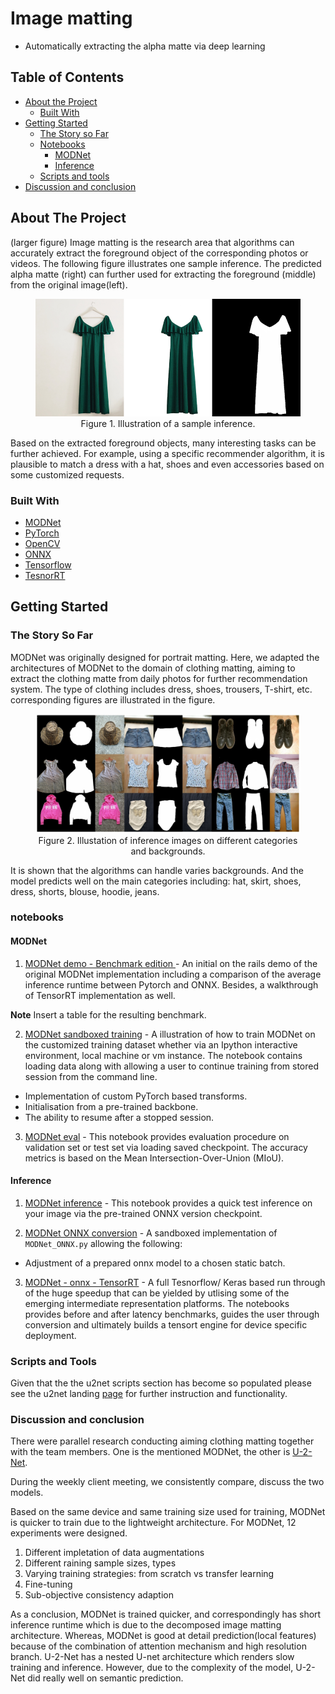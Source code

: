 # Image matting
* Automatically extracting the alpha matte via deep learning

<!-- TABLE OF CONTENTS -->
## Table of Contents

* [About the Project](#about-the-project)
  * [Built With](#built-with)
* [Getting Started](#getting-started)
  * [The Story so Far](#the-story-so-far)
  * [Notebooks](#notebooks)
    * [MODNet](#modnet)
    * [Inference](#inference)
  * [Scripts and tools](#scripts-and-tools)
* [Discussion and conclusion](#discussion-and-conclusion)

<!-- ABOUT THE PROJECT -->
## About The Project
(larger figure)
Image matting is the research area that algorithms can accurately extract the foreground object of the corresponding photos or videos. The following figure illustrates one sample inference. The predicted alpha matte (right) can further used for extracting the foreground (middle) from the original image(left).

<figure align="center">
  <img src="images/sample_inference.png">
  <figcaption>Figure 1. Illustration of a sample inference.</figcaption>
</figure>

Based on the extracted foreground objects, many interesting tasks can be further achieved. For example, using a specific recommender algorithm, it is plausible to match a dress with a hat, shoes and even accessories based on some customized requests.
 <!-- For more information, please check [MODNet](https://github.com/ZHKKKe/MODNet) -->

### Built With

* [MODNet](https://github.com/ZHKKKe/MODNet)
* [PyTorch](https://pytorch.org/)
* [OpenCV](https://opencv.org/)
* [ONNX](https://onnx.ai/)
* [Tensorflow](https://www.tensorflow.org/)
* [TesnorRT](https://developer.nvidia.com/tensorrt)
<!-- * [U-2-Net](https://github.com/xuebinqin/U-2-Net) -->



<!-- GETTING STARTED -->
## Getting Started

### The Story So Far

MODNet was originally designed for portrait matting. Here, we adapted the architectures of MODNet to the domain of clothing matting, aiming to extract the clothing matte from daily photos for further recommendation system.
The type of clothing includes dress, shoes, trousers, T-shirt, etc. corresponding figures are illustrated in the figure.

<figure align="center">
  <img src="images/test.jpg">
  <figcaption>Figure 2. Illustation of inference images on different categories and backgrounds.</figcaption>
</figure>

It is shown that the algorithms can handle varies backgrounds. And the model predicts well on the main categories including: hat, skirt, shoes, dress, shorts, blouse, hoodie, jeans.

### notebooks

#### MODNet

1. [MODNet demo - Benchmark edition ](notebooks/modnet_demo_benchmark_edition.ipynb) - An initial on the rails demo
of the original MODNet implementation including a comparison of the average inference runtime between Pytorch and ONNX. Besides, a walkthrough of TensorRT implementation as well.

 **Note** Insert a table for the resulting benchmark.

2. [MODNet sandboxed training](notebooks/MODNet_train.ipynb) - A illustration of how to train MODNet on the customized training dataset whether via an Ipython interactive environment, local machine or vm instance. The notebook contains loading data along with allowing a user to continue training from stored session from the command line.

- Implementation of custom PyTorch based transforms.
- Initialisation from a pre-trained backbone.
- The ability to resume after a stopped session.

3. [MODNet eval](notebooks/MODNet_eval.ipynb) - This notebook provides evaluation procedure on validation set or test set via loading saved checkpoint. The accuracy metrics is based on the Mean Intersection-Over-Union (MIoU).


#### Inference

1. [MODNet inference](notebooks/modnet_pytorch_quick_inference) - This notebook provides a quick test inference on your image via the pre-trained ONNX version checkpoint.

2. [MODNet ONNX conversion](notebooks/modnet_onnx_conversion/modnet_onnx_conversion.ipynb) - A sandboxed implementation of `MODNet_ONNX.py` allowing the following:

 - Adjustment of a prepared onnx model to a chosen static batch.

3. [MODNet - onnx - TensorRT](notebooks/tensorrt/modnet_tensorrt.ipynb) - A full Tesnorflow/ Keras based run through of the huge speedup that can be yielded by utlising some of the emerging intermediate representation platforms. The notebooks provides before and after latency benchmarks, guides the user through conversion and ultimately builds a tensort engine for device specific deployment.


### Scripts and Tools

Given that the the u2net scripts section has become so populated please see the u2net landing [page](scripts/u2net/README.md) for further instruction and functionality.

### Discussion and conclusion

There were parallel research conducting aiming clothing matting together with the team members. One is the mentioned MODNet, the other is [U-2-Net](https://github.com/xuebinqin/U-2-Net).

During the weekly client meeting, we consistently compare, discuss the two models.

Based on the same device and same training size used for training, MODNet is quicker to train due to the lightweight architecture. For MODNet, 12 experiments were designed.

1. Different impletation of data augmentations
2. Different raining sample sizes, types
3. Varying training strategies: from scratch vs transfer learning
4. Fine-tuning
5. Sub-objective consistency adaption

As a conclusion, MODNet is trained quicker, and correspondingly has short inference runtime which is due to the decomposed image matting architecture. Whereas, MODNet is good at detail prediction(local features) because of the combination of attention mechanism and high resolution branch.
U-2-Net has a nested U-net architecture which renders slow training and inference. However, due to the complexity of the model, U-2-Net did really well on semantic prediction.


<!--
## Welcome to GitHub Pages

You can use the [editor on GitHub](https://github.com/peace-and-harmony/image-matting/edit/main/README.md) to maintain and preview the content for your website in Markdown files.

Whenever you commit to this repository, GitHub Pages will run [Jekyll](https://jekyllrb.com/) to rebuild the pages in your site, from the content in your Markdown files.

### Markdown

Markdown is a lightweight and easy-to-use syntax for styling your writing. It includes conventions for

```markdown
Syntax highlighted code block

# Header 1
## Header 2
### Header 3

- Bulleted
- List

1. Numbered
2. List

**Bold** and _Italic_ and `Code` text

[Link](url) and ![Image](src)
```

For more details see [GitHub Flavored Markdown](https://guides.github.com/features/mastering-markdown/).

### Jekyll Themes

Your Pages site will use the layout and styles from the Jekyll theme you have selected in your [repository settings](https://github.com/peace-and-harmony/image-matting/settings/pages). The name of this theme is saved in the Jekyll `_config.yml` configuration file.

### Support or Contact

Having trouble with Pages? Check out our [documentation](https://docs.github.com/categories/github-pages-basics/) or [contact support](https://support.github.com/contact) and we’ll help you sort it out. -->
